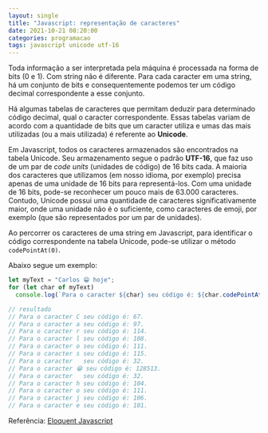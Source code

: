 ```yaml
---
layout: single
title: "Javascript: representação de caracteres"
date: 2021-10-21 08:20:00
categories: programacao
tags: javascript unicode utf-16
---
```


Toda informação a ser interpretada pela máquina é processada na forma de bits (0 e 1). Com string não é diferente. Para cada caracter em uma string, há um conjunto de bits e consequentemente podemos ter um código decimal correspondente a esse conjunto.

Há algumas tabelas de caracteres que permitam deduzir para determinado código decimal, qual o caracter correspondente. Essas tabelas variam de acordo com a quantidade de bits que um caracter utiliza e umas das mais utilizadas (ou a mais utilizada) é referente ao **Unicode**.

Em Javascript, todos os caracteres armazenados são encontrados na tabela Unicode. Seu armazenamento segue o padrão **UTF-16**, que faz uso de um par de _code units_ (unidades de código) de 16 bits cada. A maioria dos caracteres que utilizamos (em nosso idioma, por exemplo) precisa apenas de uma unidade de 16 bits para representá-los. Com uma unidade de 16 bits, pode-se reconhecer um pouco mais de 63.000 caracteres.
Contudo, Unicode possui uma quantidade de caracteres significativamente maior, onde uma unidade não é o suficiente, como caracteres de emoji, por exemplo (que são representados por um par de unidades).

Ao percorrer os caracteres de uma string em Javascript, para identificar o código correspondente na tabela Unicode, pode-se utilizar o método `codePointAt(0)`.

Abaixo segue um exemplo:

```javascript
let myText = "Carlos 😁 hoje";
for (let char of myText)
  console.log(`Para o caracter ${char} seu código é: ${char.codePointAt(0)}.`);

// resultado
// Para o caracter C seu código é: 67.
// Para o caracter a seu código é: 97.
// Para o caracter r seu código é: 114.
// Para o caracter l seu código é: 108.
// Para o caracter o seu código é: 111.
// Para o caracter s seu código é: 115.
// Para o caracter   seu código é: 32.
// Para o caracter 😁 seu código é: 128513.
// Para o caracter   seu código é: 32.
// Para o caracter h seu código é: 104.
// Para o caracter o seu código é: 111.
// Para o caracter j seu código é: 106.
// Para o caracter e seu código é: 101.
```

Referência: [Eloquent Javascript](https://eloquentjavascript.net/)